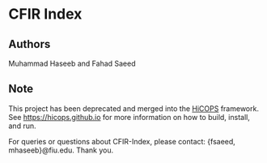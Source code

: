 # CFIR Index

## Authors
Muhammad Haseeb and Fahad Saeed

## Note
This project has been deprecated and merged into the [HiCOPS](https://github.com/hicops/hicops.) framework. See https://hicops.github.io for more information on how to build, install, and run.

For queries or questions about CFIR-Index, please contact: {fsaeed, mhaseeb}@fiu.edu. Thank you.

